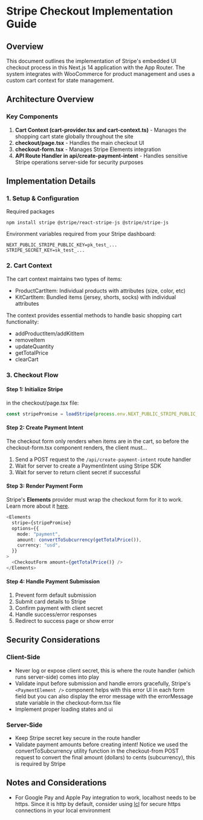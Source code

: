 # Stripe Checkout Implementation Guide

## Overview

This document outlines the implementation of Stripe's embedded UI checkout process in this Next.js 14 application with the App Router. The system integrates with WooCommerce for product management and uses a custom cart context for state management.

## Architecture Overview

### Key Components

1. **Cart Context (cart-provider.tsx and cart-context.ts)** - Manages the shopping cart state globally throughout the site
2. **checkout/page.tsx** - Handles the main checkout UI
3. **checkout-form.tsx** - Manages Stripe Elements integration
4. **API Route Handler in api/create-payment-intent** - Handles sensitive Stripe operations server-side for security purposes

## Implementation Details

### 1. Setup & Configuration

Required packages

```
npm install stripe @stripe/react-stripe-js @stripe/stripe-js
```

Environment variables required from your Stripe dashboard:

```
NEXT_PUBLIC_STRIPE_PUBLIC_KEY=pk_test_...
STRIPE_SECRET_KEY=sk_test_...
```

### 2. Cart Context

The cart context maintains two types of items:

- ProductCartItem: Individual products with attributes (size, color, etc)
- KitCartItem: Bundled items (jersey, shorts, socks) with individual attributes

The context provides essential methods to handle basic shopping cart functionality:

- addProductItem/addKitItem
- removeItem
- updateQuantity
- getTotalPrice
- clearCart

### 3. Checkout Flow

#### Step 1: Initialize Stripe

in the checkout/page.tsx file:

```typescript
const stripePromise = loadStripe(process.env.NEXT_PUBLIC_STRIPE_PUBLIC_KEY);
```

#### Step 2: Create Payment Intent

The checkout form only renders when items are in the cart, so before the checkout-form.tsx component renders, the client must...

1. Send a POST request to the `/api/create-payment-intent` route handler
2. Wait for server to create a PaymentIntent using Stripe SDK
3. Wait for server to return client secret if successful

#### Step 3: Render Payment Form

Stripe's **Elements** provider must wrap the checkout form for it to work. Learn more about it [here](https://docs.stripe.com/sdks/stripejs-react#elements-provider).

```typescript
<Elements
  stripe={stripePromise}
  options={{
    mode: "payment",
    amount: convertToSubcurrency(getTotalPrice()),
    currency: "usd",
  }}
>
  <CheckoutForm amount={getTotalPrice()} />
</Elements>
```

#### Step 4: Handle Payment Submission

1. Prevent form default submission
2. Submit card details to Stripe
3. Confirm payment with client secret
4. Handle success/error responses
5. Redirect to success page or show error

## Security Considerations

### Client-Side

- Never log or expose client secret, this is where the route handler (which runs server-side) comes into play
- Validate input before submission and handle errors gracefully, Stripe's `<PaymentElement />` component helps with this error UI in each form field but you can also display the error message with the errorMessage state variable in the checkout-form.tsx file
- Implement proper loading states and ui

### Server-Side

- Keep Stripe secret key secure in the route handler
- Validate payment amounts before creating intent! Notice we used the convertToSubcurrency utility function in the checkout-from POST request to convert the final amount (dollars) to cents (subcurrency), this is required by Stripe

## Notes and Considerations

- For Google Pay and Apple Pay integration to work, localhost needs to be https. Since it is http by default, consider using [lcl](lcl.host) for secure https connections in your local environment
